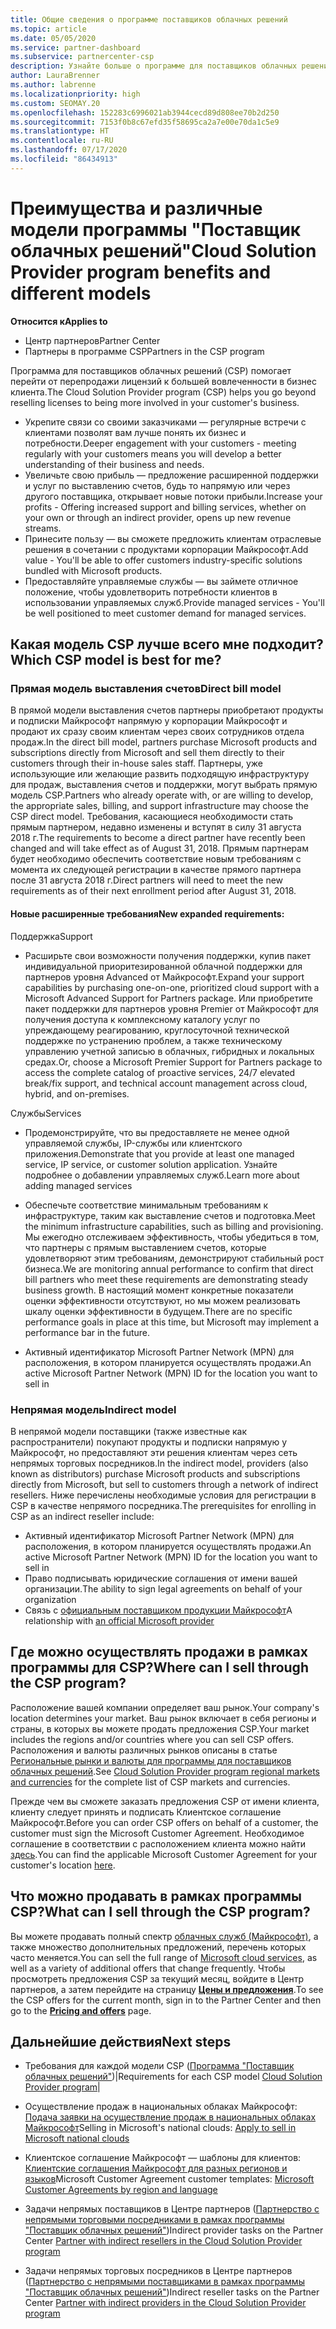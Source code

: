```yaml
---
title: Общие сведения о программе поставщиков облачных решений
ms.topic: article
ms.date: 05/05/2020
ms.service: partner-dashboard
ms.subservice: partnercenter-csp
description: Узнайте больше о программе для поставщиков облачных решений, а именно преимуществах и различных моделях, которые помогут в развитии вашего бизнеса за счет получения новых знаний и клиентов.
author: LauraBrenner
ms.author: labrenne
ms.localizationpriority: high
ms.custom: SEOMAY.20
ms.openlocfilehash: 152283c6996021ab3944cecd89d808ee70b2d250
ms.sourcegitcommit: 7153f0b8c67efd35f58695ca2a7e00e70da1c5e9
ms.translationtype: HT
ms.contentlocale: ru-RU
ms.lasthandoff: 07/17/2020
ms.locfileid: "86434913"
---
```

# <a name="cloud-solution-provider-program-benefits-and-different-models"></a><span data-ttu-id="1116e-103">Преимущества и различные модели программы "Поставщик облачных решений"</span><span class="sxs-lookup"><span data-stu-id="1116e-103">Cloud Solution Provider program benefits and different models</span></span>

<span data-ttu-id="1116e-104">**Относится к**</span><span class="sxs-lookup"><span data-stu-id="1116e-104">**Applies to**</span></span>

- <span data-ttu-id="1116e-105">Центр партнеров</span><span class="sxs-lookup"><span data-stu-id="1116e-105">Partner Center</span></span>
- <span data-ttu-id="1116e-106">Партнеры в программе CSP</span><span class="sxs-lookup"><span data-stu-id="1116e-106">Partners in the CSP program</span></span>

<span data-ttu-id="1116e-107">Программа для поставщиков облачных решений (CSP) помогает перейти от перепродажи лицензий к большей вовлеченности в бизнес клиента.</span><span class="sxs-lookup"><span data-stu-id="1116e-107">The Cloud Solution Provider program (CSP) helps you go beyond reselling licenses to being more involved in your customer's business.</span></span>

- <span data-ttu-id="1116e-108">Укрепите связи со своими заказчиками — регулярные встречи с клиентами позволят вам лучше понять их бизнес и потребности.</span><span class="sxs-lookup"><span data-stu-id="1116e-108">Deeper engagement with your customers - meeting regularly with your customers means you will develop a better understanding of their business and needs.</span></span>
- <span data-ttu-id="1116e-109">Увеличьте свою прибыль — предложение расширенной поддержки и услуг по выставлению счетов, будь то напрямую или через другого поставщика, открывает новые потоки прибыли.</span><span class="sxs-lookup"><span data-stu-id="1116e-109">Increase your profits - Offering increased support and billing services, whether on your own or through an indirect provider, opens up new revenue streams.</span></span>  
- <span data-ttu-id="1116e-110">Принесите пользу — вы сможете предложить клиентам отраслевые решения в сочетании с продуктами корпорации Майкрософт.</span><span class="sxs-lookup"><span data-stu-id="1116e-110">Add value - You'll be able to offer customers industry-specific solutions bundled with Microsoft products.</span></span>
- <span data-ttu-id="1116e-111">Предоставляйте управляемые службы — вы займете отличное положение, чтобы удовлетворить потребности клиентов в использовании управляемых служб.</span><span class="sxs-lookup"><span data-stu-id="1116e-111">Provide managed services - You'll be well positioned to meet customer demand for managed services.</span></span> 

## <a name="which-csp-model-is-best-for-me"></a><span data-ttu-id="1116e-112">Какая модель CSP лучше всего мне подходит?</span><span class="sxs-lookup"><span data-stu-id="1116e-112">Which CSP model is best for me?</span></span>

### <a name="direct-bill-model"></a><span data-ttu-id="1116e-113">Прямая модель выставления счетов</span><span class="sxs-lookup"><span data-stu-id="1116e-113">Direct bill model</span></span>

 <span data-ttu-id="1116e-114">В прямой модели выставления счетов партнеры приобретают продукты и подписки Майкрософт напрямую у корпорации Майкрософт и продают их сразу своим клиентам через своих сотрудников отдела продаж.</span><span class="sxs-lookup"><span data-stu-id="1116e-114">In the direct bill model, partners purchase Microsoft products and subscriptions directly from Microsoft and sell them directly to their customers through their in-house sales staff.</span></span> <span data-ttu-id="1116e-115">Партнеры, уже использующие или желающие развить подходящую инфраструктуру для продаж, выставления счетов и поддержки, могут выбрать прямую модель CSP.</span><span class="sxs-lookup"><span data-stu-id="1116e-115">Partners who already operate with, or are willing to develop, the appropriate sales, billing, and support infrastructure may choose the CSP direct model.</span></span> <span data-ttu-id="1116e-116">Требования, касающиеся необходимости стать прямым партнером, недавно изменены и вступят в силу 31 августа 2018 г.</span><span class="sxs-lookup"><span data-stu-id="1116e-116">The requirements to become a direct partner have recently been changed and will take effect as of August 31, 2018.</span></span> <span data-ttu-id="1116e-117">Прямым партнерам будет необходимо обеспечить соответствие новым требованиям с момента их следующей регистрации в качестве прямого партнера после 31 августа 2018 г.</span><span class="sxs-lookup"><span data-stu-id="1116e-117">Direct partners will need to meet the new requirements as of their next enrollment period after August 31, 2018.</span></span>

#### <a name="new-expanded-requirements"></a><span data-ttu-id="1116e-118">Новые расширенные требования</span><span class="sxs-lookup"><span data-stu-id="1116e-118">New expanded requirements:</span></span>

<span data-ttu-id="1116e-119">Поддержка</span><span class="sxs-lookup"><span data-stu-id="1116e-119">Support</span></span>

- <span data-ttu-id="1116e-120">Расширьте свои возможности получения поддержки, купив пакет индивидуальной приоритезированной облачной поддержки для партнеров уровня Advanced от Майкрософт.</span><span class="sxs-lookup"><span data-stu-id="1116e-120">Expand your support capabilities by purchasing one-on-one, prioritized cloud support with a Microsoft Advanced Support for Partners package.</span></span> <span data-ttu-id="1116e-121">Или приобретите пакет поддержки для партнеров уровня Premier от Майкрософт для получения доступа к комплексному каталогу услуг по упреждающему реагированию, круглосуточной технической поддержке по устранению проблем, а также техническому управлению учетной записью в облачных, гибридных и локальных средах.</span><span class="sxs-lookup"><span data-stu-id="1116e-121">Or, choose a Microsoft Premier Support for Partners package to access the complete catalog of proactive services, 24/7 elevated break/fix support, and technical account management across cloud, hybrid, and on-premises.</span></span>

<span data-ttu-id="1116e-122">Службы</span><span class="sxs-lookup"><span data-stu-id="1116e-122">Services</span></span>

- <span data-ttu-id="1116e-123">Продемонстрируйте, что вы предоставляете не менее одной управляемой службы, IP-службы или клиентского приложения.</span><span class="sxs-lookup"><span data-stu-id="1116e-123">Demonstrate that you provide at least one managed service, IP service, or customer solution application.</span></span> <span data-ttu-id="1116e-124">Узнайте подробнее о добавлении управляемых служб.</span><span class="sxs-lookup"><span data-stu-id="1116e-124">Learn more about adding managed services</span></span>

- <span data-ttu-id="1116e-125">Обеспечьте соответствие минимальным требованиям к инфраструктуре, таким как выставление счетов и подготовка.</span><span class="sxs-lookup"><span data-stu-id="1116e-125">Meet the minimum infrastructure capabilities, such as billing and provisioning.</span></span>
<span data-ttu-id="1116e-126">Мы ежегодно отслеживаем эффективность, чтобы убедиться в том, что партнеры с прямым выставлением счетов, которые удовлетворяют этим требованиям, демонстрируют стабильный рост бизнеса.</span><span class="sxs-lookup"><span data-stu-id="1116e-126">We are monitoring annual performance to confirm that direct bill partners who meet these requirements are demonstrating steady business growth.</span></span> <span data-ttu-id="1116e-127">В настоящий момент конкретные показатели оценки эффективности отсутствуют, но мы можем реализовать шкалу оценки эффективности в будущем.</span><span class="sxs-lookup"><span data-stu-id="1116e-127">There are no specific performance goals in place at this time, but Microsoft may implement a performance bar in the future.</span></span>

- <span data-ttu-id="1116e-128">Активный идентификатор Microsoft Partner Network (MPN) для расположения, в котором планируется осуществлять продажи.</span><span class="sxs-lookup"><span data-stu-id="1116e-128">An active Microsoft Partner Network (MPN) ID for the location you want to sell in</span></span>

### <a name="indirect-model"></a><span data-ttu-id="1116e-129">Непрямая модель</span><span class="sxs-lookup"><span data-stu-id="1116e-129">Indirect model</span></span>

<span data-ttu-id="1116e-130">В непрямой модели поставщики (также известные как распространители) покупают продукты и подписки напрямую у Майкрософт, но предоставляют эти решения клиентам через сеть непрямых торговых посредников.</span><span class="sxs-lookup"><span data-stu-id="1116e-130">In the indirect model, providers (also known as distributors) purchase Microsoft products and subscriptions directly from Microsoft, but sell to customers through a network of indirect resellers.</span></span> <span data-ttu-id="1116e-131">Ниже перечислены необходимые условия для регистрации в CSP в качестве непрямого посредника.</span><span class="sxs-lookup"><span data-stu-id="1116e-131">The prerequisites for enrolling in CSP as an indirect reseller include:</span></span>

- <span data-ttu-id="1116e-132">Активный идентификатор Microsoft Partner Network (MPN) для расположения, в котором планируется осуществлять продажи.</span><span class="sxs-lookup"><span data-stu-id="1116e-132">An active Microsoft Partner Network (MPN) ID for the location you want to sell in</span></span>
- <span data-ttu-id="1116e-133">Право подписывать юридические соглашения от имени вашей организации.</span><span class="sxs-lookup"><span data-stu-id="1116e-133">The ability to sign legal agreements on behalf of your organization</span></span>
- <span data-ttu-id="1116e-134">Связь с [официальным поставщиком продукции Майкрософт](https://partnercenter.microsoft.com/partner/find-a-provider)</span><span class="sxs-lookup"><span data-stu-id="1116e-134">A relationship with [an official Microsoft provider](https://partnercenter.microsoft.com/partner/find-a-provider)</span></span>

## <a name="where-can-i-sell-through-the-csp-program"></a><span data-ttu-id="1116e-135">Где можно осуществлять продажи в рамках программы для CSP?</span><span class="sxs-lookup"><span data-stu-id="1116e-135">Where can I sell through the CSP program?</span></span>

<span data-ttu-id="1116e-136">Расположение вашей компании определяет ваш рынок.</span><span class="sxs-lookup"><span data-stu-id="1116e-136">Your company's location determines your market.</span></span> <span data-ttu-id="1116e-137">Ваш рынок включает в себя регионы и страны, в которых вы можете продать предложения CSP.</span><span class="sxs-lookup"><span data-stu-id="1116e-137">Your market includes the regions and/or countries where you can sell CSP offers.</span></span> <span data-ttu-id="1116e-138">Расположения и валюты различных рынков описаны в статье [Региональные рынки и валюты для программы для поставщиков облачных решений](regional-authorization-overview.md).</span><span class="sxs-lookup"><span data-stu-id="1116e-138">See [Cloud Solution Provider program regional markets and currencies](regional-authorization-overview.md) for the complete list of CSP markets and currencies.</span></span>

<span data-ttu-id="1116e-139">Прежде чем вы сможете заказать предложения CSP от имени клиента, клиенту следует принять и подписать Клиентское соглашение Майкрософт.</span><span class="sxs-lookup"><span data-stu-id="1116e-139">Before you can order CSP offers on behalf of a customer, the customer must sign the Microsoft Customer Agreement.</span></span> <span data-ttu-id="1116e-140">Необходимое соглашение в соответствии с расположением клиента можно найти [здесь](agreements.md).</span><span class="sxs-lookup"><span data-stu-id="1116e-140">You can find the applicable Microsoft Customer Agreement for your customer's location [here](agreements.md).</span></span>  

## <a name="what-can-i-sell-through-the-csp-program"></a><span data-ttu-id="1116e-141">Что можно продавать в рамках программы CSP?</span><span class="sxs-lookup"><span data-stu-id="1116e-141">What can I sell through the CSP program?</span></span>

<span data-ttu-id="1116e-142">Вы можете продавать полный спектр [облачных служб (Майкрософт)](https://partner.microsoft.com/cloud-solution-provider/products-and-services), а также множество дополнительных предложений, перечень которых часто меняется.</span><span class="sxs-lookup"><span data-stu-id="1116e-142">You can sell the full range of [Microsoft cloud services](https://partner.microsoft.com/cloud-solution-provider/products-and-services), as well as a variety of additional offers that change frequently.</span></span> <span data-ttu-id="1116e-143">Чтобы просмотреть предложения CSP за текущий месяц, войдите в Центр партнеров, а затем перейдите на страницу [**Цены и предложения**](https://partnercenter.microsoft.com/pcv/sales).</span><span class="sxs-lookup"><span data-stu-id="1116e-143">To see the CSP offers for the current month, sign in to the Partner Center and then go to the [**Pricing and offers**](https://partnercenter.microsoft.com/pcv/sales) page.</span></span>

## <a name="next-steps"></a><span data-ttu-id="1116e-144">Дальнейшие действия</span><span class="sxs-lookup"><span data-stu-id="1116e-144">Next steps</span></span>

- <span data-ttu-id="1116e-145">Требования для каждой модели CSP ([Программа "Поставщик облачных решений"](https://partnercenter.microsoft.com/partner/cloud-solution-provider))|</span><span class="sxs-lookup"><span data-stu-id="1116e-145">Requirements for each CSP model [Cloud Solution Provider program](https://partnercenter.microsoft.com/partner/cloud-solution-provider)|</span></span>

- <span data-ttu-id="1116e-146">Осуществление продаж в национальных облаках Майкрософт: [Подача заявки на осуществление продаж в национальных облаках Майкрософт](csp-national-clouds-overview.md)</span><span class="sxs-lookup"><span data-stu-id="1116e-146">Selling in Microsoft's national clouds: [Apply to sell in Microsoft national clouds](csp-national-clouds-overview.md)</span></span>

- <span data-ttu-id="1116e-147">Клиентское соглашение Майкрософт — шаблоны для клиентов: [Клиентские соглашения Майкрософт для разных регионов и языков](agreements.md)</span><span class="sxs-lookup"><span data-stu-id="1116e-147">Microsoft Customer Agreement customer templates: [Microsoft Customer Agreements by region and language](agreements.md)</span></span>

- <span data-ttu-id="1116e-148">Задачи непрямых поставщиков в Центре партнеров ([Партнерство с непрямыми торговыми посредниками в рамках программы "Поставщик облачных решений"](indirect-provider-tasks-in-partner-center.md))</span><span class="sxs-lookup"><span data-stu-id="1116e-148">Indirect provider tasks on the Partner Center [Partner with indirect resellers in the Cloud Solution Provider program](indirect-provider-tasks-in-partner-center.md)</span></span>

- <span data-ttu-id="1116e-149">Задачи непрямых торговых посредников в Центре партнеров ([Партнерство с непрямыми поставщиками в рамках программы "Поставщик облачных решений"](indirect-reseller-tasks-in-partner-center.md))</span><span class="sxs-lookup"><span data-stu-id="1116e-149">Indirect reseller tasks on the Partner Center [Partner with indirect providers in the Cloud Solution Provider program](indirect-reseller-tasks-in-partner-center.md)</span></span>
